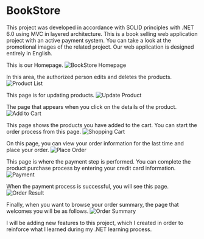 # BookStore

This project was developed in accordance with SOLID principles with .NET 6.0 using MVC in layered architecture. This is a book selling web application project with an active payment system. You can take a look at the promotional images of the related project.
Our web application is designed entirely in English.

This is our Homepage.
![BookStore Homepage]([/BookStore/BookStore/wwwroot/siteScreen](https://github.com/mohamedessamanwar/BookStore/tree/main/BookStore/wwwroot/siteScreen)/homepage.png)

In this area, the authorized person edits and deletes the products.
![Product List]([/BookStore/BookStore/wwwroot/siteScreen](https://github.com/mohamedessamanwar/BookStore/tree/main/BookStore/wwwroot/siteScreen)/productlist.png "Product List Page")

This page is for updating products.
![Update Product](/BookStore/BookStore/wwwroot/siteScreen/update_product.png "Update Product Page")

The page that appears when you click on the details of the product.
![Add to Cart](/BookStore/BookStore/wwwroot/siteScreen/add_to_cart.png "Add to Cart Page")

This page shows the products you have added to the cart. You can start the order process from this page.
![Shopping Cart](/BookStore/BookStore/wwwroot/siteScreen/shopping_cart.png "Shopping Cart Page")

On this page, you can view your order information for the last time and place your order.
![Place Order](/BookStore/BookStore/wwwroot/siteScreen/place_order.png "Place Order Page")

This page is where the payment step is performed. You can complete the product purchase process by entering your credit card information.
![Payment](/BookStore/BookStore/wwwroot/siteScreen/payment.png "Payment Page")

When the payment process is successful, you will see this page.
![Order Result](/BookStore/BookStore/wwwroot/siteScreen/order_result.png "Order Result Page")

Finally, when you want to browse your order summary, the page that welcomes you will be as follows.
![Order Summary](/BookStore/BookStore/wwwroot/siteScreen/order_summary.png "Order Summary Page")

I will be adding new features to this project, which I created in order to reinforce what I learned during my .NET learning process.
